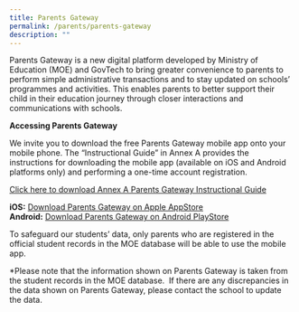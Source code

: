 ```yaml
---
title: Parents Gateway
permalink: /parents/parents-gateway
description: ""
---
```

Parents Gateway is a new digital platform developed by Ministry of Education (MOE) and GovTech to bring greater convenience to parents to perform simple administrative transactions and to stay updated on schools’ programmes and activities. This enables parents to better support their child in their education journey through closer interactions and communications with schools.
  
**Accessing Parents Gateway**

We invite you to download the free Parents Gateway mobile app onto your mobile phone. The “Instructional Guide” in Annex A provides the instructions for downloading the mobile app (available on iOS and Android platforms only) and performing a one-time account registration.

[Click here to download Annex A Parents Gateway Instructional Guide](/files/Parents%20Gateway.pdf)


**iOS:** [Download Parents Gateway on Apple AppStore](https://itunes.apple.com/sg/app/parents-gateway/id1267198708?mt=8)   
**Android:** [Download Parents Gateway on Android PlayStore](https://play.google.com/store/apps/details?id=com.moe.pgp&hl=en_SG)


To safeguard our students’ data, only parents who are registered in the official student records in the MOE database will be able to use the mobile app. 

\*Please note that the information shown on Parents Gateway is taken from the student records in the MOE database.  If there are any discrepancies in the data shown on Parents Gateway, please contact the school to update the data.